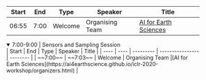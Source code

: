 | Start | End | Type | Speaker | Title | 
| ---- | ---- | --------- | ---------------- | -------- |
| 06:55 | 7:00 | Welcome   | Organising Team |[AI for Earth Sciences](https://ai4earthscience.github.io/iclr-2020-workshop/organizers.html) |


<details open>
  <summary>7:00-9:00 | Sensors and Sampling Session</summary>
    | Start | End | Type | Speaker | Title | 
    | ---- | ---- | --------- | ---------------- | -------- |
    | ~~7:00~~ | ~~7:03~~ | Welcome   | Organising Team |[AI for Earth Sciences](https://ai4earthscience.github.io/iclr-2020-workshop/organizers.html) |

  </details>
